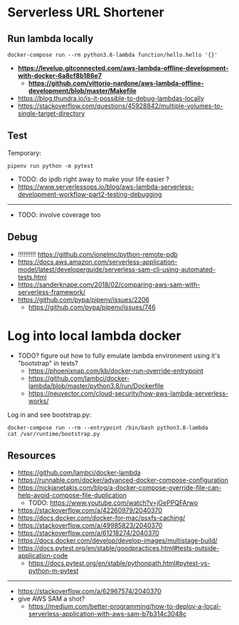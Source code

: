 
# Serverless URL Shortener

## Run lambda locally

```
docker-compose run --rm python3.8-lambda function/hello.hello '{}'
```

- **https://levelup.gitconnected.com/aws-lambda-offline-development-with-docker-6a8cf8b186e7**
  - **https://github.com/vittorio-nardone/aws-lambda-offline-development/blob/master/Makefile**
- https://blog.thundra.io/is-it-possible-to-debug-lambdas-locally
- https://stackoverflow.com/questions/45928842/multiple-volumes-to-single-target-directory

## Test

Temporary:
```
pipenv run python -m pytest
```

- TODO: do ipdb right away to make your life easier ?
- https://www.serverlessops.io/blog/aws-lambda-serverless-development-workflow-part2-testing-debugging

---

- TODO: involve coverage too

## Debug

- !!!!!!!!!! https://github.com/ionelmc/python-remote-pdb
- https://docs.aws.amazon.com/serverless-application-model/latest/developerguide/serverless-sam-cli-using-automated-tests.html
- https://sanderknape.com/2018/02/comparing-aws-sam-with-serverless-framework/
- https://github.com/pypa/pipenv/issues/2206
  - https://github.com/pypa/pipenv/issues/746

# Log into local lambda docker

- TODO? figure out how to fully emulate lambda environment using it's "bootstrap" in tests?
  - https://phoenixnap.com/kb/docker-run-override-entrypoint
  - https://github.com/lambci/docker-lambda/blob/master/python3.8/run/Dockerfile
  - https://neuvector.com/cloud-security/how-aws-lambda-serverless-works/


Log in and see bootstrap.py:
```
docker-compose run --rm --entrypoint /bin/bash python3.8-lambda
cat /var/runtime/bootstrap.py
```

## Resources

- https://github.com/lambci/docker-lambda
- https://runnable.com/docker/advanced-docker-compose-configuration
- https://nickjanetakis.com/blog/a-docker-compose-override-file-can-help-avoid-compose-file-duplication
  - TODO: https://www.youtube.com/watch?v=jGePPQFArwo
- https://stackoverflow.com/a/42260979/2040370
- https://docs.docker.com/docker-for-mac/osxfs-caching/
- https://stackoverflow.com/a/49985823/2040370
- https://stackoverflow.com/a/61218274/2040370
- https://docs.docker.com/develop/develop-images/multistage-build/
- https://docs.pytest.org/en/stable/goodpractices.html#tests-outside-application-code
  - https://docs.pytest.org/en/stable/pythonpath.html#pytest-vs-python-m-pytest

---

- https://stackoverflow.com/a/62967574/2040370
- give AWS SAM a shot?
  - https://medium.com/better-programming/how-to-deploy-a-local-serverless-application-with-aws-sam-b7b314c3048c
